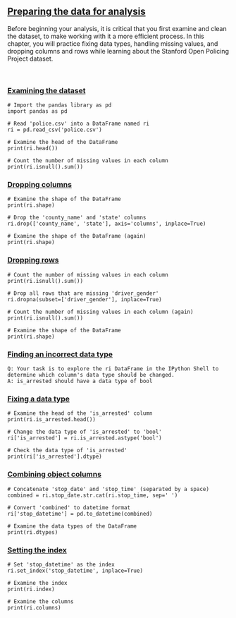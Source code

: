 ## [Preparing the data for analysis](https://campus.datacamp.com/courses/analyzing-police-activity-with-pandas/preparing-the-data-for-analysis)

Before beginning your analysis, it is critical that you first examine and clean the dataset, to make working with it a more efficient process. In this chapter, you will practice fixing data types, handling missing values, and dropping columns and rows while learning about the Stanford Open Policing Project dataset.

<br>

### [Examining the dataset](https://campus.datacamp.com/courses/analyzing-police-activity-with-pandas/preparing-the-data-for-analysis?ex=2)

```
# Import the pandas library as pd
import pandas as pd

# Read 'police.csv' into a DataFrame named ri
ri = pd.read_csv('police.csv')

# Examine the head of the DataFrame
print(ri.head())

# Count the number of missing values in each column
print(ri.isnull().sum())
```

### [Dropping columns](https://campus.datacamp.com/courses/analyzing-police-activity-with-pandas/preparing-the-data-for-analysis?ex=3)

```
# Examine the shape of the DataFrame
print(ri.shape)

# Drop the 'county_name' and 'state' columns
ri.drop(['county_name', 'state'], axis='columns', inplace=True)

# Examine the shape of the DataFrame (again)
print(ri.shape)
```

### [Dropping rows](https://campus.datacamp.com/courses/analyzing-police-activity-with-pandas/preparing-the-data-for-analysis?ex=4)

```
# Count the number of missing values in each column
print(ri.isnull().sum())

# Drop all rows that are missing 'driver_gender'
ri.dropna(subset=['driver_gender'], inplace=True)

# Count the number of missing values in each column (again)
print(ri.isnull().sum())

# Examine the shape of the DataFrame
print(ri.shape)
```

### [Finding an incorrect data type](https://campus.datacamp.com/courses/analyzing-police-activity-with-pandas/preparing-the-data-for-analysis?ex=6)

```
Q: Your task is to explore the ri DataFrame in the IPython Shell to determine which column's data type should be changed.
A: is_arrested should have a data type of bool
```

### [Fixing a data type](https://campus.datacamp.com/courses/analyzing-police-activity-with-pandas/preparing-the-data-for-analysis?ex=7)

```
# Examine the head of the 'is_arrested' column
print(ri.is_arrested.head())

# Change the data type of 'is_arrested' to 'bool'
ri['is_arrested'] = ri.is_arrested.astype('bool')

# Check the data type of 'is_arrested' 
print(ri['is_arrested'].dtype)
```

### [Combining object columns](https://campus.datacamp.com/courses/analyzing-police-activity-with-pandas/preparing-the-data-for-analysis?ex=9)

```
# Concatenate 'stop_date' and 'stop_time' (separated by a space)
combined = ri.stop_date.str.cat(ri.stop_time, sep=' ')

# Convert 'combined' to datetime format
ri['stop_datetime'] = pd.to_datetime(combined)

# Examine the data types of the DataFrame
print(ri.dtypes)
```

### [Setting the index](https://campus.datacamp.com/courses/analyzing-police-activity-with-pandas/preparing-the-data-for-analysis?ex=10)

```
# Set 'stop_datetime' as the index
ri.set_index('stop_datetime', inplace=True)

# Examine the index
print(ri.index)

# Examine the columns
print(ri.columns)
```